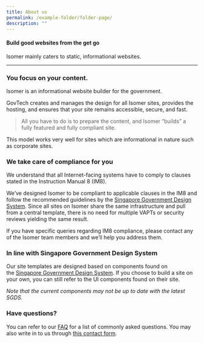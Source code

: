```yaml
---
title: About us
permalink: /example-folder/folder-page/
description: ""
---
```

#### Build good websites from the get go

Isomer mainly caters to static, informational websites. 




---

### You focus on your content.

Isomer is an informational website builder for the government.

GovTech creates and manages the design for all Isomer sites, provides the hosting, and ensures that your site remains accessible, secure, and fast.

> All you have to do is to prepare the content, and Isomer “builds” a fully featured and fully compliant site.

This model works very well for sites which are informational in nature such as corporate sites.

### We take care of compliance for you

We understand that all Internet-facing systems have to comply to clauses stated in the Instruction Manual 8 (IM8).

We’ve designed Isomer to be compliant to applicable clauses in the IM8 and follow the recommended guidelines by the [Singapore Government Design System](https://designsystem.gov.sg/). Since all sites on Isomer share the same infrastructure and pull from a central template, there is no need for multiple VAPTs or security reviews yielding the same result.

If you have specific queries regarding IM8 compliance, please contact any of the Isomer team members and we’ll help you address them.

### In line with Singapore Government Design System

Our site templates are designed based on components found on the [Singapore Government Design System](https://designsystem.tech.gov.sg/). If you choose to build a site on your own, you can still refer to the UI components found on their site.

_Note that the current components may not be up to date with the latest SGDS._

### Have questions?

You can refer to our [FAQ](https://www.isomer.gov.sg/faq/) for a list of commonly asked questions. You may also write in to us through [this contact form](https://go.gov.sg/isomer-contact).